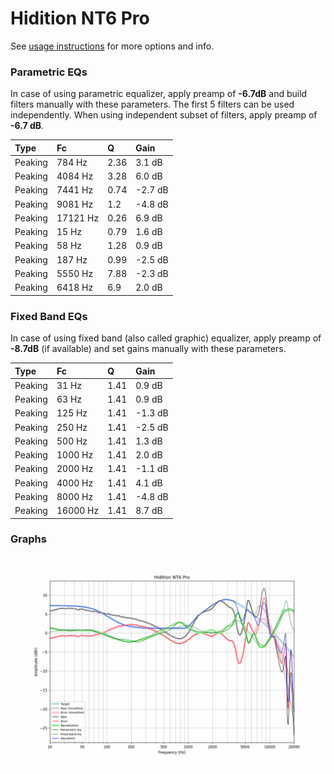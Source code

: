 # Hidition NT6 Pro
See [usage instructions](https://github.com/jaakkopasanen/AutoEq#usage) for more options and info.

### Parametric EQs
In case of using parametric equalizer, apply preamp of **-6.7dB** and build filters manually
with these parameters. The first 5 filters can be used independently.
When using independent subset of filters, apply preamp of **-6.7 dB**.

| Type    | Fc       |    Q | Gain    |
|:--------|:---------|:-----|:--------|
| Peaking | 784 Hz   | 2.36 | 3.1 dB  |
| Peaking | 4084 Hz  | 3.28 | 6.0 dB  |
| Peaking | 7441 Hz  | 0.74 | -2.7 dB |
| Peaking | 9081 Hz  | 1.2  | -4.8 dB |
| Peaking | 17121 Hz | 0.26 | 6.9 dB  |
| Peaking | 15 Hz    | 0.79 | 1.6 dB  |
| Peaking | 58 Hz    | 1.28 | 0.9 dB  |
| Peaking | 187 Hz   | 0.99 | -2.5 dB |
| Peaking | 5550 Hz  | 7.88 | -2.3 dB |
| Peaking | 6418 Hz  | 6.9  | 2.0 dB  |

### Fixed Band EQs
In case of using fixed band (also called graphic) equalizer, apply preamp of **-8.7dB**
(if available) and set gains manually with these parameters.

| Type    | Fc       |    Q | Gain    |
|:--------|:---------|:-----|:--------|
| Peaking | 31 Hz    | 1.41 | 0.9 dB  |
| Peaking | 63 Hz    | 1.41 | 0.9 dB  |
| Peaking | 125 Hz   | 1.41 | -1.3 dB |
| Peaking | 250 Hz   | 1.41 | -2.5 dB |
| Peaking | 500 Hz   | 1.41 | 1.3 dB  |
| Peaking | 1000 Hz  | 1.41 | 2.0 dB  |
| Peaking | 2000 Hz  | 1.41 | -1.1 dB |
| Peaking | 4000 Hz  | 1.41 | 4.1 dB  |
| Peaking | 8000 Hz  | 1.41 | -4.8 dB |
| Peaking | 16000 Hz | 1.41 | 8.7 dB  |

### Graphs
![](./Hidition%20NT6%20Pro.png)